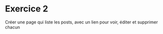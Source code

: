 # Exercice 2

Créer une page qui liste les posts,
avec un lien pour voir, éditer et supprimer chacun